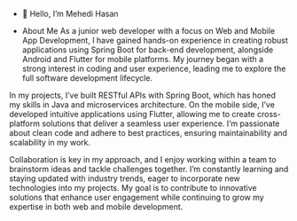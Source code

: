 - 👋 Hello, I’m Mehedi Hasan

- About Me
As a junior web developer with a focus on Web and Mobile App Development, I have gained hands-on experience in creating robust applications using Spring Boot for back-end development, alongside Android and Flutter for mobile platforms. My journey began with a strong interest in coding and user experience, leading me to explore the full software development lifecycle.

In my projects, I’ve built RESTful APIs with Spring Boot, which has honed my skills in Java and microservices architecture. On the mobile side, I’ve developed intuitive applications using Flutter, allowing me to create cross-platform solutions that deliver a seamless user experience. I’m passionate about clean code and adhere to best practices, ensuring maintainability and scalability in my work.

Collaboration is key in my approach, and I enjoy working within a team to brainstorm ideas and tackle challenges together. I’m constantly learning and staying updated with industry trends, eager to incorporate new technologies into my projects. My goal is to contribute to innovative solutions that enhance user engagement while continuing to grow my expertise in both web and mobile development.

